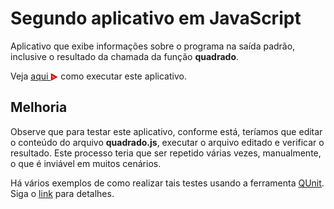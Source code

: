 # Segundo aplicativo em JavaScript
Aplicativo que exibe informações sobre o programa na saída padrão, 
inclusive o resultado da chamada da função **quadrado**.

Veja <a href="https://asciinema.org/a/161533"> aqui <img src="./asciinema.svg" width="12" align="center"></a> como executar este 
aplicativo. 

## Melhoria
Observe que para testar este aplicativo, conforme está, teríamos que 
editar o conteúdo do arquivo **quadrado.js**, executar o arquivo 
editado e verificar o resultado.
Este processo teria que ser repetido várias vezes, manualmente, 
o que é inviável em muitos cenários. 

Há vários exemplos de como realizar tais testes usando a 
ferramenta [QUnit](https://qunitjs.com/). Siga o [link](../teste)
para detalhes.


